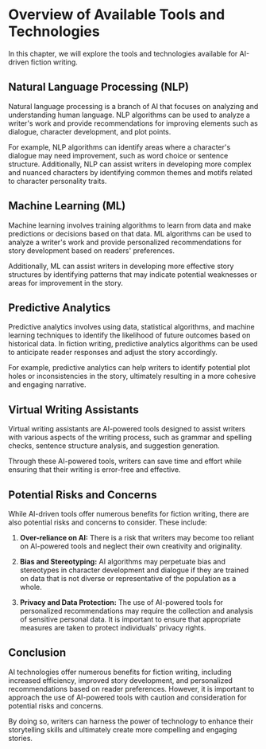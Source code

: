 Overview of Available Tools and Technologies
=============================================================================================================

In this chapter, we will explore the tools and technologies available for AI-driven fiction writing.

Natural Language Processing (NLP)
---------------------------------

Natural language processing is a branch of AI that focuses on analyzing and understanding human language. NLP algorithms can be used to analyze a writer's work and provide recommendations for improving elements such as dialogue, character development, and plot points.

For example, NLP algorithms can identify areas where a character's dialogue may need improvement, such as word choice or sentence structure. Additionally, NLP can assist writers in developing more complex and nuanced characters by identifying common themes and motifs related to character personality traits.

Machine Learning (ML)
---------------------

Machine learning involves training algorithms to learn from data and make predictions or decisions based on that data. ML algorithms can be used to analyze a writer's work and provide personalized recommendations for story development based on readers' preferences.

Additionally, ML can assist writers in developing more effective story structures by identifying patterns that may indicate potential weaknesses or areas for improvement in the story.

Predictive Analytics
--------------------

Predictive analytics involves using data, statistical algorithms, and machine learning techniques to identify the likelihood of future outcomes based on historical data. In fiction writing, predictive analytics algorithms can be used to anticipate reader responses and adjust the story accordingly.

For example, predictive analytics can help writers to identify potential plot holes or inconsistencies in the story, ultimately resulting in a more cohesive and engaging narrative.

Virtual Writing Assistants
--------------------------

Virtual writing assistants are AI-powered tools designed to assist writers with various aspects of the writing process, such as grammar and spelling checks, sentence structure analysis, and suggestion generation.

Through these AI-powered tools, writers can save time and effort while ensuring that their writing is error-free and effective.

Potential Risks and Concerns
----------------------------

While AI-driven tools offer numerous benefits for fiction writing, there are also potential risks and concerns to consider. These include:

1. **Over-reliance on AI:** There is a risk that writers may become too reliant on AI-powered tools and neglect their own creativity and originality.

2. **Bias and Stereotyping:** AI algorithms may perpetuate bias and stereotypes in character development and dialogue if they are trained on data that is not diverse or representative of the population as a whole.

3. **Privacy and Data Protection:** The use of AI-powered tools for personalized recommendations may require the collection and analysis of sensitive personal data. It is important to ensure that appropriate measures are taken to protect individuals' privacy rights.

Conclusion
----------

AI technologies offer numerous benefits for fiction writing, including increased efficiency, improved story development, and personalized recommendations based on reader preferences. However, it is important to approach the use of AI-powered tools with caution and consideration for potential risks and concerns.

By doing so, writers can harness the power of technology to enhance their storytelling skills and ultimately create more compelling and engaging stories.
